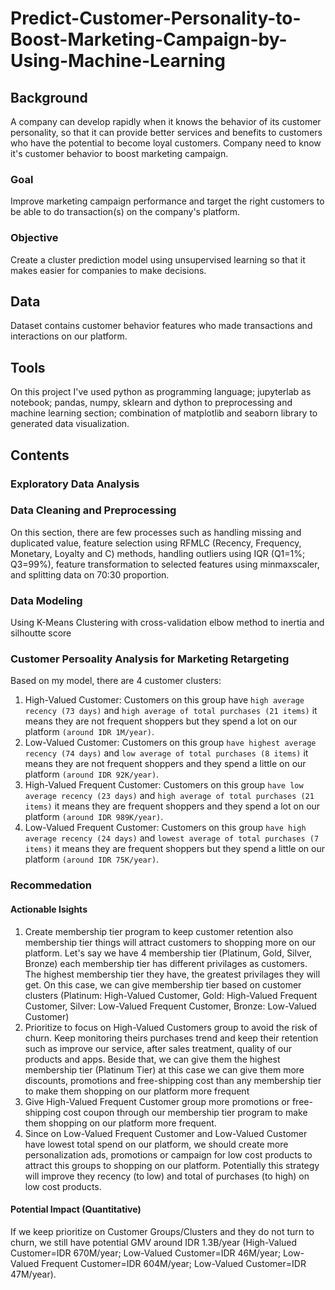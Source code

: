 # Predict-Customer-Personality-to-Boost-Marketing-Campaign-by-Using-Machine-Learning
## Background
A company can develop rapidly when it knows the behavior of its customer personality, so that it can provide better services and benefits to customers who have the potential to become loyal customers.
Company need to know it's customer behavior to boost marketing campaign.
### Goal
Improve marketing campaign performance and target the right customers to be able to do transaction(s) on the company's platform.
### Objective 
Create a cluster prediction model using unsupervised learning so that it makes easier for companies to make decisions.
## Data
Dataset contains customer behavior features who made transactions and interactions on our platform.
## Tools
On this project I've used python as programming language; jupyterlab as notebook; pandas, numpy, sklearn and dython to preprocessing and machine learning section; combination of matplotlib and seaborn library to generated data visualization.
## Contents
### **Exploratory Data Analysis**
### **Data Cleaning and Preprocessing**
On this section, there are few processes such as handling missing and duplicated value, feature selection using RFMLC (Recency, Frequency, Monetary, Loyalty and C) methods, handling outliers using IQR (Q1=1%; Q3=99%), feature transformation to selected features using minmaxscaler, and splitting data on 70:30 proportion.
### **Data Modeling**
Using K-Means Clustering with cross-validation elbow method to inertia and silhoutte score
### **Customer Persoality Analysis for Marketing Retargeting**
Based on my model, there are 4 customer clusters:
1. High-Valued Customer:
Customers on this group have `high average recency (73 days)` and `high average of total purchases (21 items)` it means they are not frequent shoppers but they spend a lot on our platform `(around IDR 1M/year)`.
2. Low-Valued Customer:
Customers on this group `have highest average recency (74 days)` and `low average of total purchases (8 items)` it means they are not frequent shoppers and they spend a little on our platform `(around IDR 92K/year)`.
3. High-Valued Frequent Customer:
Customers on this group `have low average recency (23 days)` and `high average of total purchases (21 items)` it means they are frequent shoppers and they spend a lot on our platform `(around IDR 989K/year)`.
4. Low-Valued Frequent Customer:
Customers on this group `have high average recency (24 days)` and `lowest average of total purchases (7 items)` it means they are frequent shoppers but they spend a little on our platform `(around IDR 75K/year)`.
### **Recommedation**
#### Actionable Isights
1. Create membership tier program to keep customer retention also membership tier things will attract customers to shopping more on our platform. Let's say we have 4 membership tier (Platinum, Gold, Silver, Bronze) each membership tier has different privilages as customers. The highest membership tier they have, the greatest privilages they will get. On this case, we can give membership tier based on customer clusters (Platinum: High-Valued Customer, Gold: High-Valued Frequent Customer, Silver: Low-Valued Frequent Customer, Bronze: Low-Valued Customer)
2. Prioritize to focus on High-Valued Customers group to avoid the risk of churn. Keep monitoring theirs purchases trend and keep their retention such as improve our service, after sales treatment, quality of our products and apps. Beside that, we can give them the highest membership tier (Platinum Tier) at this case we can give them more discounts, promotions and free-shipping cost than any membership tier to make them shopping on our platform more frequent
3. Give High-Valued Frequent Customer group more promotions or free-shipping cost coupon through our membership tier program to make them shopping on our platform more frequent.
4. Since on Low-Valued Frequent Customer and Low-Valued Customer have lowest total spend on our platform, we should create more personalization ads, promotions or campaign for low cost products to attract this groups to shopping on our platform. Potentially this strategy will improve they recency (to low) and total of purchases (to high) on low cost products.
#### Potential Impact (Quantitative)
If we keep prioritize on Customer Groups/Clusters and they do not turn to churn, we still have potential GMV around IDR 1.3B/year (High-Valued Customer=IDR 670M/year; Low-Valued Customer=IDR 46M/year; Low-Valued Frequent Customer=IDR 604M/year; Low-Valued Customer=IDR 47M/year).
